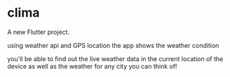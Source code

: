 # clima

A new Flutter project.

using weather api and GPS location the app shows the weather condition

you'll be able to find out the live weather data in the current location of the device as well as the weather for any city you can think of!
